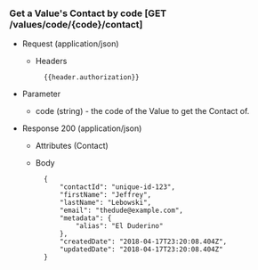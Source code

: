 ### Get a Value's Contact by code [GET /values/code/{code}/contact]

+ Request (application/json)
    + Headers
    
            {{header.authorization}}

+ Parameter
    + code (string) - the code of the Value to get the Contact of.

+ Response 200 (application/json)
    + Attributes (Contact)

    + Body

            {
                "contactId": "unique-id-123",
                "firstName": "Jeffrey",
                "lastName": "Lebowski",
                "email": "thedude@example.com",
                "metadata": {
                    "alias": "El Duderino"
                },
                "createdDate": "2018-04-17T23:20:08.404Z",
                "updatedDate": "2018-04-17T23:20:08.404Z"
            }
